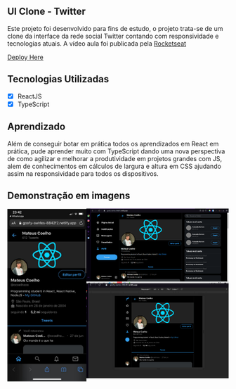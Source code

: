 ## UI Clone - Twitter

Este projeto foi desenvolvido para fins de estudo, o projeto trata-se de um clone da interface da rede social Twitter contando com responsividade e tecnologias atuais. A vídeo aula foi publicada pela [Rocketseat](https://www.youtube.com/watch?v=K-8z_4xvT3o)

[Deploy Here](https://bit.ly/twitter-clone-react)

## Tecnologias Utilizadas

- [X] ReactJS
- [X] TypeScript

## Aprendizado

Além de conseguir botar em prática todos os aprendizados em React em prática, pude aprender muito com TypeScript dando uma nova perspectiva de como agilizar e melhorar a produtividade em projetos grandes com JS, alem de conhecimentos em cálculos de largura e altura em CSS ajudando assim na responsividade para todos os dispositivos.

## Demonstração em imagens

<div style="display: flex;">
  <div>
      <img alt="GIT" title="GIT" src="/ims/download3.png" width="250px" />
  </div>
  <div style="display: flex; flex-direction: column;">
      <img alt="GIT" title="GIT" src="/ims/download.png" width="450px" heigth:"450px" />
      <img alt="GIT" title="GIT" src="/ims/download2.png" width="450px" heigth:"450px" />
  </div>
</div>
